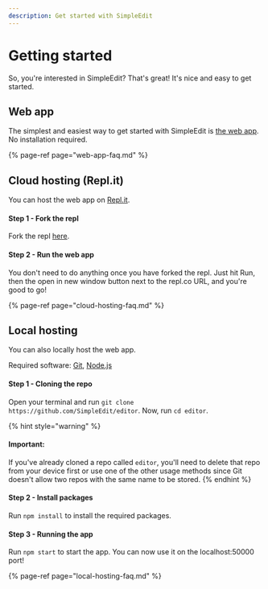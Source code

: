 ```yaml
---
description: Get started with SimpleEdit
---
```


# Getting started

So, you're interested in SimpleEdit? That's great! It's nice and easy to get started.

## Web app

The simplest and easiest way to get started with SimpleEdit is [the web app](https://editor.simpleedit.repl.co). No installation required.

{% page-ref page="web-app-faq.md" %}

## Cloud hosting \(Repl.it\)

You can host the web app on [Repl.it](https://repl.it).

#### Step 1 - Fork the repl

Fork the repl [here](https://repl.it/@SimpleEdit/editor).

#### Step 2 - Run the web app

You don't need to do anything once you have forked the repl. Just hit Run, then the open in new window button next to the repl.co URL, and you're good to go!

{% page-ref page="cloud-hosting-faq.md" %}

## Local hosting

You can also locally host the web app.

Required software: [Git](http://www.git-scm.com), [Node.js](https://nodejs.org)

#### Step 1 - Cloning the repo

Open your terminal and run `git clone https://github.com/SimpleEdit/editor`. Now, run `cd editor`.

{% hint style="warning" %}
#### Important:

If you've already cloned a repo called `editor`, you'll need to delete that repo from your device first or use one of the other usage methods since Git doesn't allow two repos with the same name to be stored.
{% endhint %}

#### Step 2 - Install packages

Run `npm install` to install the required packages.

#### Step 3 - Running the app

Run `npm start` to start the app. You can now use it on the localhost:50000 port!

{% page-ref page="local-hosting-faq.md" %}



